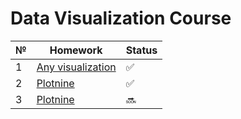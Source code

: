 # Data Visualization Course

№ | Homework | Status
--- | --- | ---
1 | [Any visualization](/Lab1/Lab1.ipynb) | :white_check_mark:
2 | [Plotnine](/Lab2/Lab2.ipynb) | :white_check_mark:
3 | [Plotnine](/Lab3/Lab3.ipynb) | :soon:
